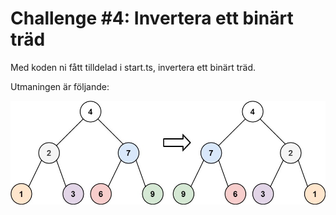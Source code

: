 # Challenge #4: Invertera ett binärt träd

Med koden ni fått tilldelad i start.ts, invertera ett binärt träd.

Utmaningen är följande:

![image binary tree](invert1-tree.jpg)